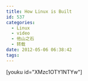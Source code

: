 ```yaml
---
title: How Linux is Built
id: 537
categories:
  - Linux
  - video
  - 他山之石
  - 转载
date: 2012-05-06 06:38:42
tags:
---
```


[youku id="XMzc1OTY1NTYw"] 